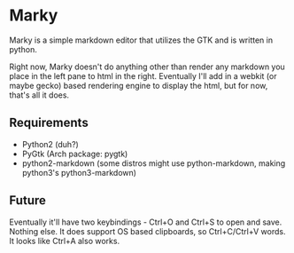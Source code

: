 # Marky

Marky is a simple markdown editor that utilizes the GTK and is written in python.

Right now, Marky doesn't do anything other than render any markdown you place in the left pane to html in the right. Eventually I'll add in a webkit (or maybe gecko) based rendering engine to display the html, but for now, that's all it does.

## Requirements

- Python2 (duh?)
- PyGtk (Arch package: pygtk)
- python2-markdown (some distros might use python-markdown, making python3's python3-markdown)

## Future

Eventually it'll have two keybindings - Ctrl+O and Ctrl+S to open and save. Nothing else. It does support OS based clipboards, so Ctrl+C/Ctrl+V words. It looks like Ctrl+A also works.